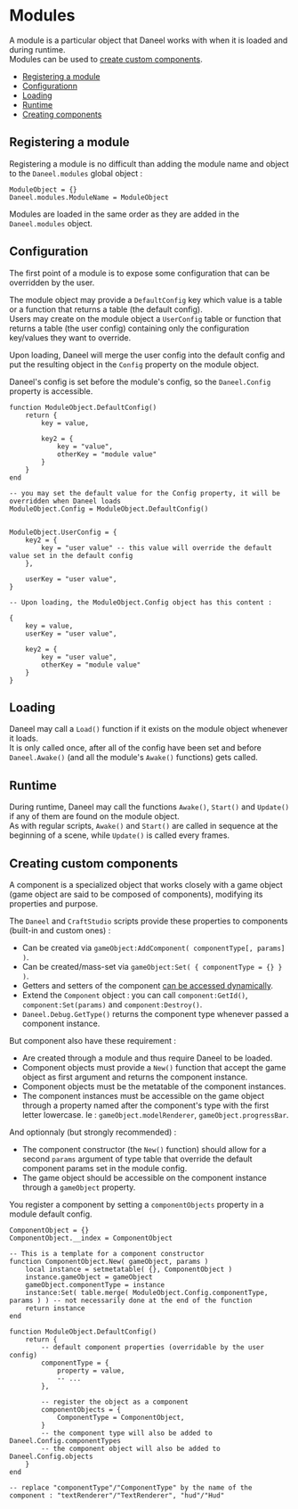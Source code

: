 # Modules

A module is a particular object that Daneel works with when it is loaded and during runtime.  
Modules can be used to [create custom components](#components).

- [Registering a module](#registering)
- [Configurationn](#config)
- [Loading](#loading)
- [Runtime](#runtime)
- [Creating components](#components)

<a name="registering"></a>
## Registering a module

Registering a module is no difficult than adding the module name and object to the `Daneel.modules` global object :

    ModuleObject = {}
    Daneel.modules.ModuleName = ModuleObject

Modules are loaded in the same order as they are added in the `Daneel.modules` object.


<a name="config"></a>
## Configuration

The first point of a module is to expose some configuration that can be overridden by the user.

The module object may provide a `DefaultConfig` key which value is a table or a function that returns a table (the default config).  
Users may create on the module object a `UserConfig` table or function that returns a table (the user config) containing only the configuration key/values they want to override.

Upon loading, Daneel will merge the user config into the default config and put the resulting object in the `Config` property on the module object.

Daneel's config is set before the module's config, so the `Daneel.Config` property is accessible.


    function ModuleObject.DefaultConfig()
        return {
            key = value,

            key2 = {
                key = "value",
                otherKey = "module value"
            }
        }
    end

    -- you may set the default value for the Config property, it will be overridden when Daneel loads
    ModuleObject.Config = ModuleObject.DefaultConfig()


    ModuleObject.UserConfig = {
        key2 = {
            key = "user value" -- this value will override the default value set in the default config
        },

        userKey = "user value",
    }

    -- Upon loading, the ModuleObject.Config object has this content :

    {
        key = value,
        userKey = "user value",
        
        key2 = {
            key = "user value",
            otherKey = "module value"
        }
    }



<a name="loading"></a>
## Loading

Daneel may call a `Load()` function if it exists on the module object whenever it loads.  
It is only called once, after all of the config have been set and before `Daneel.Awake()` (and all the module's `Awake()` functions) gets called.


<a name="runtime"></a>
## Runtime

During runtime, Daneel may call the functions `Awake()`, `Start()` and `Update()` if any of them are found on the module object.  
As with regular scripts, `Awake()` and `Start()` are called in sequence at the beginning of a scene, while `Update()` is called every frames.


<a name="components"></a>
## Creating custom components

A component is a specialized object that works closely with a game object (game object are said to be composed of components), modifying its properties and purpose.

The `Daneel` and `CraftStudio` scripts provide these properties to components (built-in and custom ones) :

- Can be created via `gameObject:AddComponent( componentType[, params] )`.
- Can be created/mass-set via `gameObject:Set( { componentType = {} } )`.
- Getters and setters of the component [can be accessed dynamically](/docs/daneel/dynamic-getters-and-setters).
- Extend the `Component` object : you can call `component:GetId()`, `component:Set(params)` and `component:Destroy()`.
- `Daneel.Debug.GetType()` returns the component type whenever passed a component instance.

But component also have these requirement :

- Are created through a module and thus require Daneel to be loaded.
- Component objects must provide a `New()` function that accept the game object as first argument and returns the component instance.
- Component objects must be the metatable of the component instances.
- The component instances must be accessible on the game object through a property named after the component's type with the first letter lowercase. Ie : `gameObject.modelRenderer`, `gameObject.progressBar`.

And optionnaly (but strongly recommended) :

- The component constructor (the `New()` function) should allow for a second `params` argument of type table that override the default component params set in the module config.
- The game object should be accessible on the component instance through a `gameObject` property.


You register a component by setting a `componentObjects` property in a module default config.
    
    ComponentObject = {}
    ComponentObject.__index = ComponentObject

    -- This is a template for a component constructor
    function ComponentObject.New( gameObject, params )
        local instance = setmetatable( {}, ComponentObject )
        instance.gameObject = gameObject
        gameObject.componentType = instance
        instance:Set( table.merge( ModuleObject.Config.componentType, params ) ) -- not necessarily done at the end of the function
        return instance
    end 

    function ModuleObject.DefaultConfig()
        return {
            -- default component properties (overridable by the user config)
            componentType = {
                property = value,
                -- ...
            },

            -- register the object as a component
            componentObjects = {
                ComponentType = ComponentObject,
            }
            -- the component type will also be added to Daneel.Config.componentTypes
            -- the component object will also be added to Daneel.Config.objects
        }
    end

    -- replace "componentType"/"ComponentType" by the name of the component : "textRenderer"/"TextRenderer", "hud"/"Hud"


